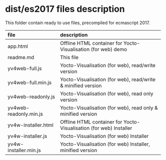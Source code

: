 <h1>dist/es2017 files description</h1>

This folder contain ready to use files, precompiled for ecmascript 2017.


| file                     | description |
|:-------------------------|:------------|
|app.html                  |Offline HTML container for Yocto-Visualisation (for web) demo | 
|readme.md                 |This file|
|yv4web-full.js            |Yocto-Visualisation (for web), read/write version|
|yv4web-full.min.js        |Yocto-Visualisation (for web), read/write & minified version|
|yv4web-readonly.js        |Yocto-Visualisation (for web), read only version|
|yv4web-readonly.min.js    |Yocto-Visualisation (for web), read only & minified version|
|yv4w-installer.html       |Offline HTML container for Yocto-Visualisation (for web) Installer  | 
|yv4w-installer.js         |Yocto-Visualisation (for web) Installer |
|yv4w-installer.min.js     |Yocto-Visualisation (for web) Installer, minified version |

